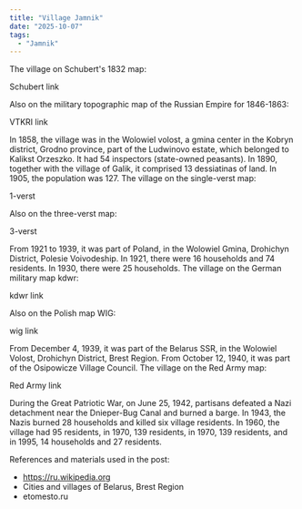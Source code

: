 ```yaml
---
title: "Village Jamnik"
date: "2025-10-07"
tags: 
  - "Jamnik"
---
```


The village on Schubert's 1832 map:

Schubert link

Also on the military topographic map of the Russian Empire for 1846-1863:

VTKRI link

In 1858, the village was in the Wolowiel volost, a gmina center in the Kobryn district, Grodno province, part of the Ludwinovo estate, which belonged to Kalikst Orzeszko. It had 54 inspectors (state-owned peasants). In 1890, together with the village of Galik, it comprised 13 dessiatinas of land. In 1905, the population was 127. The village on the single-verst map:

1-verst

Also on the three-verst map:

3-verst

From 1921 to 1939, it was part of Poland, in the Wolowiel Gmina, Drohichyn District, Polesie Voivodeship. In 1921, there were 16 households and 74 residents. In 1930, there were 25 households. The village on the German military map kdwr:

kdwr link

Also on the Polish map WIG:

wig link

From December 4, 1939, it was part of the Belarus SSR, in the Wolowiel Volost, Drohichyn District, Brest Region. From October 12, 1940, it was part of the Osipowicze Village Council. The village on the Red Army map:

Red Army link

During the Great Patriotic War, on June 25, 1942, partisans defeated a Nazi detachment near the Dnieper-Bug Canal and burned a barge. In 1943, the Nazis burned 28 households and killed six village residents. In 1960, the village had 95 residents, in 1970, 139 residents, in 1970, 139 residents, and in 1995, 14 households and 27 residents.

References and materials used in the post:
- https://ru.wikipedia.org
- Cities and villages of Belarus, Brest Region
- etomesto.ru
